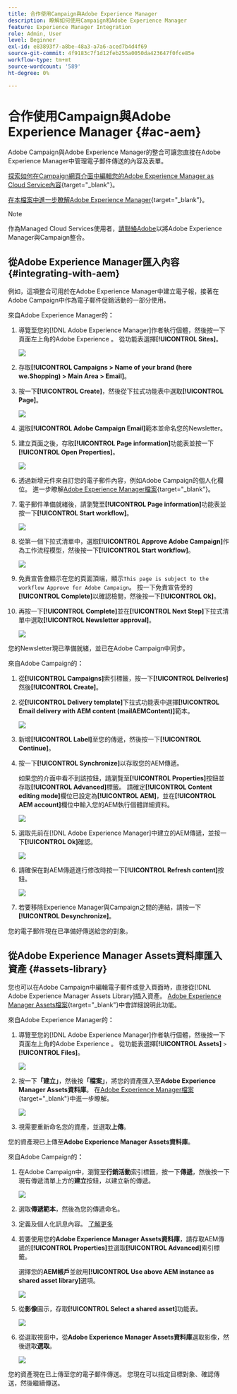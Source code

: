 ```yaml
---
title: 合作使用Campaign與Adobe Experience Manager
description: 瞭解如何使用Campaign和Adobe Experience Manager
feature: Experience Manager Integration
role: Admin, User
level: Beginner
exl-id: e83893f7-a8be-48a3-a7a6-aced7b4d4f69
source-git-commit: 4f9183c7f1d12feb255a0050da423647f0fce85e
workflow-type: tm+mt
source-wordcount: '589'
ht-degree: 0%

---
```


# 合作使用Campaign與Adobe Experience Manager {#ac-aem}

Adobe Campaign與Adobe Experience Manager的整合可讓您直接在Adobe Experience Manager中管理電子郵件傳送的內容及表單。

[探索如何在Campaign網頁介面中編輯您的Adobe Experience Manager as Cloud Service內容](https://experienceleague.adobe.com/docs/campaign-web/v8/integrations/aem-content.html?lang=zh-Hant){target="_blank"}。

[在本檔案中進一步瞭解Adobe Experience Manager](https://experienceleague.adobe.com/docs/experience-manager-65/administering/integration/campaignonpremise.html?lang=zh-Hant#aem-and-adobe-campaign-integration-workflow){target="_blank"}。


>[!NOTE]
>
>作為Managed Cloud Services使用者，[請聯絡Adobe](../start/campaign-faq.md#support)以將Adobe Experience Manager與Campaign整合。

## 從Adobe Experience Manager匯入內容 {#integrating-with-aem}

例如，這項整合可用於在Adobe Experience Manager中建立電子報，接著在Adobe Campaign中作為電子郵件促銷活動的一部分使用。

來自Adobe Experience Manager的&#x200B;**：**

1. 導覽至您的[!DNL Adobe Experience Manager]作者執行個體，然後按一下頁面左上角的Adobe Experience 。 從功能表選擇&#x200B;**[!UICONTROL Sites]**。

   ![](assets/aem_authoring_1.png)

1. 存取&#x200B;**[!UICONTROL Campaigns > Name of your brand (here we.Shopping) > Main Area > Email]**。

1. 按一下&#x200B;**[!UICONTROL Create]**，然後從下拉式功能表中選取&#x200B;**[!UICONTROL Page]**。

   ![](assets/aem_authoring_2.png)

1. 選取&#x200B;**[!UICONTROL Adobe Campaign Email]**&#x200B;範本並命名您的Newsletter。

1. 建立頁面之後，存取&#x200B;**[!UICONTROL Page information]**&#x200B;功能表並按一下&#x200B;**[!UICONTROL Open Properties]**。

   ![](assets/aem_authoring_3.png)

1. 透過新增元件來自訂您的電子郵件內容，例如Adobe Campaign的個人化欄位。 進一步瞭解[Adobe Experience Manager檔案](https://experienceleague.adobe.com/docs/experience-manager-65/content/sites/authoring/aem-adobe-campaign/campaign.html?lang=zh-Hant#editing-email-content){target="_blank"}。

1. 電子郵件準備就緒後，請瀏覽至&#x200B;**[!UICONTROL Page information]**&#x200B;功能表並按一下&#x200B;**[!UICONTROL Start workflow]**。

   ![](assets/aem_authoring_4.png)

1. 從第一個下拉式清單中，選取&#x200B;**[!UICONTROL Approve Adobe Campaign]**&#x200B;作為工作流程模型，然後按一下&#x200B;**[!UICONTROL Start workflow]**。

   ![](assets/aem_authoring_5.png)

1. 免責宣告會顯示在您的頁面頂端，顯示`This page is subject to the workflow Approve for Adobe Campaign`。 按一下免責宣告旁的&#x200B;**[!UICONTROL Complete]**&#x200B;以確認檢閱，然後按一下&#x200B;**[!UICONTROL Ok]**。

1. 再按一下&#x200B;**[!UICONTROL Complete]**&#x200B;並在&#x200B;**[!UICONTROL Next Step]**&#x200B;下拉式清單中選取&#x200B;**[!UICONTROL Newsletter approval]**。

   ![](assets/aem_authoring_6.png)

您的Newsletter現已準備就緒，並已在Adobe Campaign中同步。

來自Adobe Campaign的&#x200B;**：**

1. 從&#x200B;**[!UICONTROL Campaigns]**&#x200B;索引標籤，按一下&#x200B;**[!UICONTROL Deliveries]**&#x200B;然後&#x200B;**[!UICONTROL Create]**。

1. 從&#x200B;**[!UICONTROL Delivery template]**&#x200B;下拉式功能表中選擇&#x200B;**[!UICONTROL Email delivery with AEM content (mailAEMContent)]**&#x200B;範本。

   ![](assets/aem_authoring_7.png)

1. 新增&#x200B;**[!UICONTROL Label]**&#x200B;至您的傳遞，然後按一下&#x200B;**[!UICONTROL Continue]**。

1. 按一下&#x200B;**[!UICONTROL Synchronize]**&#x200B;以存取您的AEM傳遞。

   如果您的介面中看不到該按鈕，請瀏覽至&#x200B;**[!UICONTROL Properties]**&#x200B;按鈕並存取&#x200B;**[!UICONTROL Advanced]**&#x200B;標籤。 請確定&#x200B;**[!UICONTROL Content editing mode]**&#x200B;欄位已設定為&#x200B;**[!UICONTROL AEM]**，並在&#x200B;**[!UICONTROL AEM account]**&#x200B;欄位中輸入您的AEM執行個體詳細資料。

   ![](assets/aem_authoring_8.png)

1. 選取先前在[!DNL Adobe Experience Manager]中建立的AEM傳遞，並按一下&#x200B;**[!UICONTROL Ok]**&#x200B;確認。

   ![](assets/aem_authoring_11.png)

1. 請確保在對AEM傳遞進行修改時按一下&#x200B;**[!UICONTROL Refresh content]**&#x200B;按鈕。

   ![](assets/aem_authoring_12.png)

1. 若要移除Experience Manager與Campaign之間的連結，請按一下&#x200B;**[!UICONTROL Desynchronize]**。

您的電子郵件現在已準備好傳送給您的對象。

## 從Adobe Experience Manager Assets資料庫匯入資產 {#assets-library}

您也可以在Adobe Campaign中編輯電子郵件或登入頁面時，直接從[!DNL Adobe Experience Manager Assets Library]插入資產。 [Adobe Experience Manager Assets檔案](https://experienceleague.adobe.com/docs/experience-manager-65/content/assets/managing/manage-assets.html?lang=zh-Hant){target="_blank"}中會詳細說明此功能。

來自Adobe Experience Manager的&#x200B;**：**

1. 導覽至您的[!DNL Adobe Experience Manager]作者執行個體，然後按一下頁面左上角的Adobe Experience 。 從功能表選擇&#x200B;**[!UICONTROL Assets]** `>` **[!UICONTROL Files]**。

   ![](assets/aem_assets_1.png)

1. 按一下&#x200B;**「建立」**，然後按&#x200B;**「檔案」**，將您的資產匯入至&#x200B;**Adobe Experience Manager Assets資料庫**。 在[Adobe Experience Manager檔案](https://experienceleague.adobe.com/docs/experience-manager-65/content/assets/managing/manage-assets.html?lang=zh-Hant#uploading-assets){target="_blank"}中進一步瞭解。

   ![](assets/aem_assets_2.png)

1. 視需要重新命名您的資產，並選取&#x200B;**上傳**。

您的資產現已上傳至&#x200B;**Adobe Experience Manager Assets資料庫**。

來自Adobe Campaign的&#x200B;**：**

1. 在Adobe Campaign中，瀏覽至&#x200B;**行銷活動**&#x200B;索引標籤，按一下&#x200B;**傳遞**，然後按一下現有傳遞清單上方的&#x200B;**建立**&#x200B;按鈕，以建立新的傳遞。

   ![](assets/aem_assets_3.png)

1. 選取&#x200B;**傳遞範本**，然後為您的傳遞命名。

1. 定義及個人化訊息內容。 [了解更多](../send/email.md)

1. 若要使用您的&#x200B;**Adobe Experience Manager Assets資料庫**，請存取AEM傳遞的&#x200B;**[!UICONTROL Properties]**&#x200B;並選取&#x200B;**[!UICONTROL Advanced]**&#x200B;索引標籤。

   選擇您的&#x200B;**AEM帳戶**&#x200B;並啟用&#x200B;**[!UICONTROL Use above AEM instance as shared asset library]**&#x200B;選項。

   ![](assets/aem_authoring_9.png)

1. 從&#x200B;**影像**&#x200B;圖示，存取&#x200B;**[!UICONTROL Select a shared asset]**&#x200B;功能表。

   ![](assets/aem_assets_4.png)

1. 從選取視窗中，從&#x200B;**Adobe Experience Manager Assets資料庫**&#x200B;選取影像，然後選取&#x200B;**選取**。

   ![](assets/aem_assets_5.png)

您的資產現在已上傳至您的電子郵件傳送。 您現在可以指定目標對象、確認傳送，然後繼續傳送。

